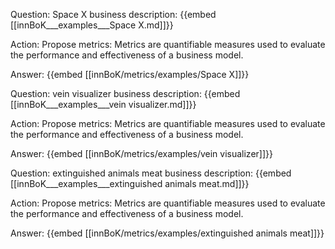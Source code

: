 Question: Space X business description:
{{embed [[innBoK___examples___Space X.md]]}}

Action: Propose metrics: Metrics are quantifiable measures used to evaluate the performance and effectiveness of a business model.

Answer:
{{embed [[innBoK/metrics/examples/Space X]]}}

Question: vein visualizer business description:
{{embed [[innBoK___examples___vein visualizer.md]]}}

Action: Propose metrics: Metrics are quantifiable measures used to evaluate the performance and effectiveness of a business model.

Answer:
{{embed [[innBoK/metrics/examples/vein visualizer]]}}

Question: extinguished animals meat business description:
{{embed [[innBoK___examples___extinguished animals meat.md]]}}

Action: Propose metrics: Metrics are quantifiable measures used to evaluate the performance and effectiveness of a business model.

Answer:
{{embed [[innBoK/metrics/examples/extinguished animals meat]]}}



